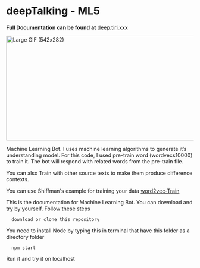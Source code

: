 # deepTalking - ML5

**Full Documentation can be found at**
[deep.tiri.xxx](https://deep.tiri.xxx/)


<a href="http://xxx.tiri.xxx/wp-content/uploads/2018/04/Large-GIF-542x282.gif" rel="attachment wp-att-1150"><img src="http://xxx.tiri.xxx/wp-content/uploads/2018/04/Large-GIF-542x282.gif" alt="Large GIF (542x282)" width="542" height="282" class="aligncenter size-full wp-image-1150" /></a>


Machine Learning Bot. I uses machine learning algorithms to generate it’s understanding model.
For this code, I used pre-train word (wordvecs10000) to train it. The bot will respond with related words from the pre-train file.

You can also Train with other source texts to make them produce difference contexts. 

You can use Shiffman's example for training your data 
[word2vec-Train](https://github.com/shiffman/p5-word2vec/tree/master/train)


This is the documentation for Machine Learning Bot. You can download and try by yourself. Follow these steps 

      download or clone this repository

You need to install Node by typing this in terminal that have this folder as a directory folder

      npm start 
      
Run it and try it on localhost
